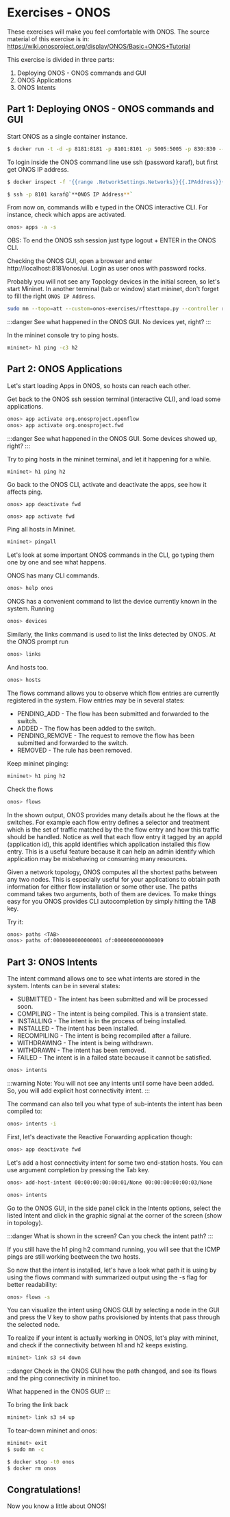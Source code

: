 # Exercises - ONOS

These exercises will make you feel comfortable with ONOS.
The source material of this exercise is in: https://wiki.onosproject.org/display/ONOS/Basic+ONOS+Tutorial

This exercise is divided in three parts:

1. Deploying ONOS - ONOS commands and GUI
2. ONOS Applications
3. ONOS Intents


## Part 1: Deploying ONOS - ONOS commands and GUI

Start ONOS as a single container instance.

```bash
$ docker run -t -d -p 8181:8181 -p 8101:8101 -p 5005:5005 -p 830:830 --name onos onosproject/onos
```

To login inside the ONOS command line use ssh (password karaf), but first get ONOS IP address.

```bash
$ docker inspect -f '{{range .NetworkSettings.Networks}}{{.IPAddress}}{{end}}' onos

$ ssh -p 8101 karaf@`**ONOS IP Address**`
```

From now on, commands willb e typed in the ONOS interactive CLI. For instance, check which apps are activated.

```bash
onos> apps -a -s
```

OBS: To end the ONOS ssh session just type logout + ENTER in the ONOS CLI.

Checking the ONOS GUI, open a browser and enter http://localhost:8181/onos/ui. Login as user onos with password rocks.

Probably you will not see any Topology devices in the initial screen, so let's start Mininet. In another terminal (tab or window) start mininet, don't forget to fill the right `ONOS IP Address`. 


```bash
sudo mn --topo=att --custom=onos-exercises/rftesttopo.py --controller remote,ip=`*ONOS IP Address*` --switch ovs,protocols=OpenFlow13 --mac
```

:::danger
See what happened in the ONOS GUI. No devices yet, right?
:::

In the mininet console try to ping hosts.


```bash
mininet> h1 ping -c3 h2
```



## Part 2: ONOS Applications

Let's start loading Apps in ONOS, so hosts can reach each other. 

Get back to the ONOS ssh session terminal (interactive CLI), and load some applications.


```bash
onos> app activate org.onosproject.openflow
onos> app activate org.onosproject.fwd
```

:::danger
See what happened in the ONOS GUI. Some devices showed up, right?
:::

Try to ping hosts in the mininet terminal, and let it happening for a while.


```bash
mininet> h1 ping h2
```


Go back to the ONOS CLI, activate and deactivate the apps, see how it affects ping.


```
onos> app deactivate fwd

onos> app activate fwd
```

Ping all hosts in Mininet.


```bash
mininet> pingall
```


Let's look at some important ONOS commands in the CLI, go typing them one by one and see what happens.


ONOS has many CLI commands.

```bash
onos> help onos
```


ONOS has a convenient command to list the device currently known in the system. Running

```bash
onos> devices
```

Similarly, the links command is used to list the links detected by ONOS. At the ONOS prompt run

```bash
onos> links
```

And hosts too.

```bash
onos> hosts
```


The flows command allows you to observe which flow entries are currently registered in the system. Flow entries may be in several states:

* PENDING_ADD - The flow has been submitted and forwarded to the switch.
* ADDED - The flow has been added to the switch.
* PENDING_REMOVE - The request to remove the flow has been submitted and forwarded to the switch.
* REMOVED - The rule has been removed.


Keep mininet pinging:

```bash
mininet> h1 ping h2
```


Check the flows


```bash
onos> flows 
```


In the shown output, ONOS provides many details about he the flows at the switches. For example each flow entry defines a selector and treatment which is the set of traffic matched by the the flow entry and how this traffic should be handled. Notice as well that each flow entry it tagged by an appId (application id), this appId identifies which application installed this flow entry. This is a useful feature because it can help an admin identify which application may be misbehaving or consuming many resources.


Given a network topology, ONOS computes all the shortest paths between any two nodes.  This is especially useful for your applications to obtain path information for either flow installation or some other use. The paths command takes two arguments, both of them are devices. To make things easy for you ONOS provides CLI autocompletion by simply hitting the TAB key.

Try it:

```bash
onos> paths <TAB>
onos> paths of:0000000000000001 of:0000000000000009
```


## Part 3: ONOS Intents

The intent command allows one to see what intents are stored in the system. Intents can be in several states:

* SUBMITTED - The intent has been submitted and will be processed soon.
* COMPILING - The intent is being compiled. This is a transient state.
* INSTALLING - The intent is in the process of being installed. 
* INSTALLED - The intent has been installed.
* RECOMPILING - The intent is being recompiled after a failure.
* WITHDRAWING - The intent is being withdrawn.
* WITHDRAWN - The intent has been removed.
* FAILED - The intent is in a failed state because it cannot be satisfied.


```bash
onos> intents
```
:::warning
Note: You will not see any intents until some have been added. So, you will add explicit host connectivity intent.
:::

The command can also tell you what type of sub-intents the intent has been compiled to:

```bash
onos> intents -i
```


First, let's deactivate the Reactive Forwarding application though:

```bash
onos> app deactivate fwd
```


Let's add a host connectivity intent for some two end-station hosts. You can use argument completion by pressing the Tab key.


```bash
onos> add-host-intent 00:00:00:00:00:01/None 00:00:00:00:00:03/None

onos> intents
```

Go to the ONOS GUI, in the side panel click in the Intents options, select the listed Intent and click in the graphic signal at the corner of the screen (show in topology).

:::danger
What is shown in the screen? Can you check the intent path?
:::

If you still have the h1 ping h2 command running, you will see that the ICMP pings are still working beetween the two hosts.

So now that the intent is installed, let's have a look what path it is using by using the flows command with summarized output using the -s flag for better readability:

```bash
onos> flows -s
```


You can visualize the intent using ONOS GUI by selecting a node in the GUI and press the V key to show paths provisioned by intents that pass through the selected node.

To realize if your intent is actually working in ONOS, let's play with mininet, and check if the connectivity between h1 and h2 keeps existing.


```bash
mininet> link s3 s4 down
```
:::danger
Check in the ONOS GUI how the path changed, and see its flows and the ping connectivity in mininet too.

What happened in the ONOS GUI?
:::

To bring the link back 

```bash
mininet> link s3 s4 up
```

To tear-down mininet and onos:

```bash
mininet> exit
$ sudo mn -c
```

```bash
$ docker stop -t0 onos
$ docker rm onos
```


## Congratulations!

Now you know a little about ONOS!